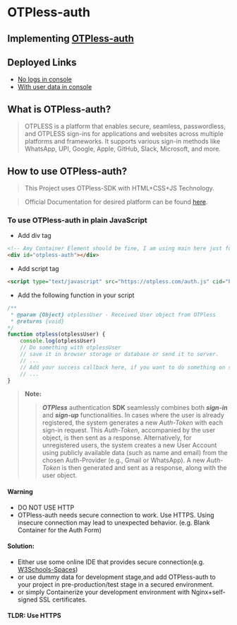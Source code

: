 # OTPless-auth

## Implementing [OTPless-auth](https://otpless.com/)

## Deployed Links

- [No logs in console](https://otpless-auth.pages.dev/)
- [With user data in console](https://otpless-bane.w3spaces.com/)

## What is OTPless-auth?

> OTPLESS is a platform that enables secure, seamless, passwordless, and OTPLESS sign-ins for applications and websites across multiple platforms and frameworks. It supports various sign-in methods like WhatsApp, UPI, Google, Apple, GitHub, Slack, Microsoft, and more.

## How to use OTPless-auth?

> This Project uses OTPless-SDK with HTML+CSS+JS Technology.

> Official Documentation for desired platform can be found [here](https://otpless.com/platforms).

### To use OTPless-auth in plain JavaScript

- Add div tag

```HTML
<!-- Any Container Element should be fine, I am using main here just for semantic purpose  -->
<div id="otpless-auth"></div>
```

- Add script tag

```HTML
<script type="text/javascript" src="https://otpless.com/auth.js" cid="PSNMYE48LDJMC5SN2I4UTOD9S9QP4L4P"></script>
```

- Add the following function in your script

```js
/**
 * @param {Object} otplessUser - Received User object from OTPless
 * @returns {void}
*/
function otpless(otplessUser) {
    console.log(otplessUser)
    // Do something with otplessUser
    // save it in browser storage or database or send it to server.
    // ...
    // Add your success callback here, if you want to do something on successful authentication
    // ...
}
```

>**Note:**
>> ***OTPless*** authentication **SDK** seamlessly combines both ***sign-in*** and ***sign-up*** functionalities. In cases where the user is already registered, the system generates a new *Auth-Token* with each sign-in request. This *Auth-Token*, accompanied by the user object, is then sent as a response. Alternatively, for unregistered users, the system creates a new User Account using publicly available data (such as name and email) from the chosen Auth-Provider (e.g., Gmail or WhatsApp). A new *Auth-Token* is then generated and sent as a response, along with the user object.

#### Warning

- DO NOT USE HTTP
- OTPless-auth needs secure connection to work. Use HTTPS.
Using insecure connection may lead to unexpected behavior. (e.g. Blank Container for the Auth Form)

#### Solution:

- Either use some online IDE that provides secure connection(e.g. [W3Schools-Spaces](https://spaces.w3schools.com/space/))
- or use dummy data for development stage,and add OTPless-auth to your project in pre-production/test stage in a secured environment.
- or simply Containerize your development environment with Nginx+self-signed SSL certificates.

#### TLDR: Use HTTPS
